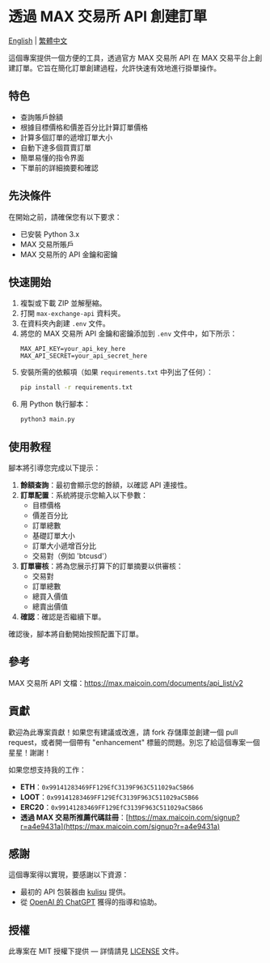 # 透過 MAX 交易所 API 創建訂單

[English](README.md) | [繁體中文](README.zh-TW.md)

這個專案提供一個方便的工具，透過官方 MAX 交易所 API 在 MAX 交易平台上創建訂單。它旨在簡化訂單創建過程，允許快速有效地進行掛單操作。

## 特色

- 查詢賬戶餘額
- 根據目標價格和價差百分比計算訂單價格
- 計算多個訂單的遞增訂單大小
- 自動下達多個買賣訂單
- 簡單易懂的指令界面
- 下單前的詳細摘要和確認

## 先決條件

在開始之前，請確保您有以下要求：

- 已安裝 Python 3.x
- MAX 交易所賬戶
- MAX 交易所的 API 金鑰和密鑰

## 快速開始

1. 複製或下載 ZIP 並解壓縮。
2. 打開 `max-exchange-api` 資料夾。
3. 在資料夾內創建 `.env` 文件。
4. 將您的 MAX 交易所 API 金鑰和密鑰添加到 `.env` 文件中，如下所示：
    ```env
    MAX_API_KEY=your_api_key_here
    MAX_API_SECRET=your_api_secret_here
    ```
5. 安裝所需的依賴項（如果 `requirements.txt` 中列出了任何）：
    ```bash
    pip install -r requirements.txt
    ```
6. 用 Python 執行腳本：
    ```bash
    python3 main.py
    ```

## 使用教程

腳本將引導您完成以下提示：

1. **餘額查詢**：最初會顯示您的餘額，以確認 API 連接性。
2. **訂單配置**：系統將提示您輸入以下參數：
    - 目標價格
    - 價差百分比
    - 訂單總數
    - 基礎訂單大小
    - 訂單大小遞增百分比
    - 交易對（例如 'btcusd'）
3. **訂單審核**：將為您展示打算下的訂單摘要以供審核：
    - 交易對
    - 訂單總數
    - 總買入價值
    - 總賣出價值
4. **確認**：確認是否繼續下單。

確認後，腳本將自動開始按照配置下訂單。

## 參考
MAX 交易所 API 文檔：https://max.maicoin.com/documents/api_list/v2

## 貢獻

歡迎為此專案貢獻！如果您有建議或改進，請 fork 存儲庫並創建一個 pull request，或者開一個帶有 "enhancement" 標籤的問題。別忘了給這個專案一個星星！謝謝！

如果您想支持我的工作：

- **ETH**：`0x99141283469FF129EfC3139F963C511029aC5B66`
- **LOOT**：`0x99141283469FF129EfC3139F963C511029aC5B66`
- **ERC20**：`0x99141283469FF129EfC3139F963C511029aC5B66`
- **透過 MAX 交易所推薦代碼註冊**：[https://max.maicoin.com/signup?r=a4e9431a](https://max.maicoin.com/signup?r=a4e9431a)

## 感謝

這個專案得以實現，要感謝以下資源：

- 最初的 API 包裝器由 [kulisu](https://github.com/kulisu/max-exchange-api-python3) 提供。
- 從 [OpenAI 的 ChatGPT](https://openai.com/chatgpt) 獲得的指導和協助。

## 授權

此專案在 MIT 授權下提供 — 詳情請見 [LICENSE](LICENSE) 文件。
